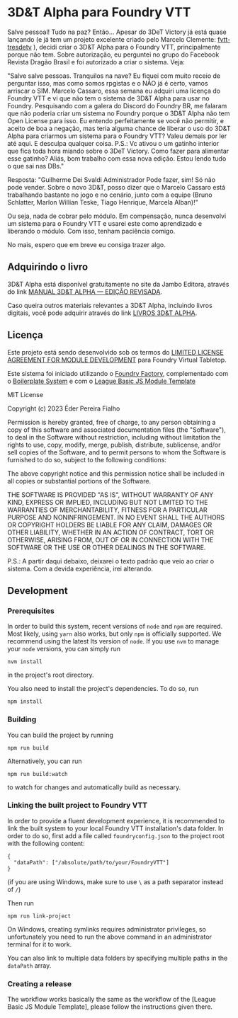 <!--
SPDX-FileCopyrightText: 2022 Johannes Loher

SPDX-License-Identifier: MIT
-->

# 3D&T Alpha para Foundry VTT

Salve pessoal! Tudo na paz?
Então... Apesar do 3DeT Victory já está quase lançando (e já tem um projeto excelente criado pelo Marcelo Clemente: [fvtt-tresdetv](https://github.com/mclemente/fvtt-tresdetv) ), decidi criar o 3D&T Alpha para o Foundry VTT, principalmente porque não tem.
Sobre autorização, eu perguntei no grupo do Facebook Revista Dragão Brasil e foi autorizado a criar o sistema. Veja:

"Salve salve pessoas. Tranquilos na nave?
Eu fiquei com muito receio de perguntar isso, mas como somos rpgistas e o NÃO já é certo, vamos arriscar o SIM.
Marcelo Cassaro, essa semana eu adquiri uma licença do Foundry VTT e vi que não tem o sistema de 3D&T Alpha para usar no Foundry. Pesquisando com a galera do Discord do Foundry BR, me falaram que não poderia criar um sistema no Foundry porque o 3D&T Alpha não tem Open License para isso. Eu entendo perfeitamente se você não permitir, e aceito de boa a negação, mas teria alguma chance de liberar o uso do 3D&T Alpha para criarmos um sistema para o Foundry VTT?
Valeu demais por ler até aqui. E desculpa qualquer coisa.
P.S.: Vc ativou o um gatinho interior que fica toda hora miando sobre o 3DeT Victory. Como fazer para alimentar esse gatinho? Aliás, bom trabalho com essa nova edição. Estou lendo tudo o que sai nas DBs."

Resposta: 
"Guilherme Dei Svaldi
Administrador
Pode fazer, sim! Só não pode vender. Sobre o novo 3D&T, posso dizer que o Marcelo Cassaro está trabalhando bastante no jogo e no cenário, junto com a equipe (Bruno Schlatter, Marlon Willian Teske, Tiago Henrique, 
Marcela Alban)!"

Ou seja, nada de cobrar pelo módulo. Em compensação, nunca desenvolvi um sistema para o Foundry VTT e usarei este como aprendizado e liberando o módulo. Com isso, tenham paciência comigo.

No mais, espero que em breve eu consiga trazer algo. 

## Adquirindo o livro

3D&T Alpha está disponível gratuitamente no site da Jambo Editora, através do link [MANUAL 3D&T ALPHA — EDIÇÃO REVISADA](https://jamboeditora.com.br/produto/manual-3dt-alpha-edicao-revisada/).

Caso queira outros materiais relevantes a 3D&T Alpha, incluindo livros digitais, você pode adquirir através do link [LIVROS 3D&T ALPHA](https://jamboeditora.com.br/categoria/rpg/3det/).

## Licença

Este projeto está sendo desenvolvido sob os termos do
[LIMITED LICENSE AGREEMENT FOR MODULE DEVELOPMENT](https://foundryvtt.com/article/license/) para Foundry Virtual Tabletop.

Este sistema foi iniciado utilizando o [Foundry Factory](https://github.com/ghost-fvtt/foundry-factory), complementado com o [Boilerplate System](https://gitlab.com/asacolips-projects/foundry-mods/boilerplate/) e com o [League Basic JS Module Template](https://github.com/League-of-Foundry-Developers/FoundryVTT-Module-Template)

MIT License

Copyright (c) 2023 Éder Pereira Fialho

Permission is hereby granted, free of charge, to any person obtaining a copy
of this software and associated documentation files (the "Software"), to deal
in the Software without restriction, including without limitation the rights
to use, copy, modify, merge, publish, distribute, sublicense, and/or sell
copies of the Software, and to permit persons to whom the Software is
furnished to do so, subject to the following conditions:

The above copyright notice and this permission notice shall be included in all
copies or substantial portions of the Software.

THE SOFTWARE IS PROVIDED "AS IS", WITHOUT WARRANTY OF ANY KIND, EXPRESS OR
IMPLIED, INCLUDING BUT NOT LIMITED TO THE WARRANTIES OF MERCHANTABILITY,
FITNESS FOR A PARTICULAR PURPOSE AND NONINFRINGEMENT. IN NO EVENT SHALL THE
AUTHORS OR COPYRIGHT HOLDERS BE LIABLE FOR ANY CLAIM, DAMAGES OR OTHER
LIABILITY, WHETHER IN AN ACTION OF CONTRACT, TORT OR OTHERWISE, ARISING FROM,
OUT OF OR IN CONNECTION WITH THE SOFTWARE OR THE USE OR OTHER DEALINGS IN THE
SOFTWARE.

P.S.: A partir daqui debaixo, deixarei o texto padrão que veio ao criar o sistema. Com a devida experiência, irei alterando.

## Development

### Prerequisites

In order to build this system, recent versions of `node` and `npm` are
required. Most likely, using `yarn` also works, but only `npm` is officially
supported. We recommend using the latest lts version of `node`. If you use `nvm`
to manage your `node` versions, you can simply run

```
nvm install
```

in the project's root directory.

You also need to install the project's dependencies. To do so, run

```
npm install
```

### Building

You can build the project by running

```
npm run build
```

Alternatively, you can run

```
npm run build:watch
```

to watch for changes and automatically build as necessary.

### Linking the built project to Foundry VTT

In order to provide a fluent development experience, it is recommended to link
the built system to your local Foundry VTT installation's data folder. In
order to do so, first add a file called `foundryconfig.json` to the project root
with the following content:

```
{
  "dataPath": ["/absolute/path/to/your/FoundryVTT"]
}
```

(if you are using Windows, make sure to use `\` as a path separator instead of
`/`)

Then run

```
npm run link-project
```

On Windows, creating symlinks requires administrator privileges, so
unfortunately you need to run the above command in an administrator terminal for
it to work.

You can also link to multiple data folders by specifying multiple paths in the
`dataPath` array.

### Creating a release

The workflow works basically the same as the workflow of the [League Basic JS Module Template], please follow the
instructions given there.
